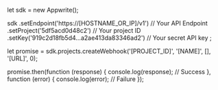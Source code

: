 let sdk = new Appwrite();

sdk
    .setEndpoint('https://[HOSTNAME_OR_IP]/v1') // Your API Endpoint
    .setProject('5df5acd0d48c2') // Your project ID
    .setKey('919c2d18fb5d4...a2ae413da83346ad2') // Your secret API key
;

let promise = sdk.projects.createWebhook('[PROJECT_ID]', '[NAME]', [], '[URL]', 0);

promise.then(function (response) {
    console.log(response); // Success
}, function (error) {
    console.log(error); // Failure
});